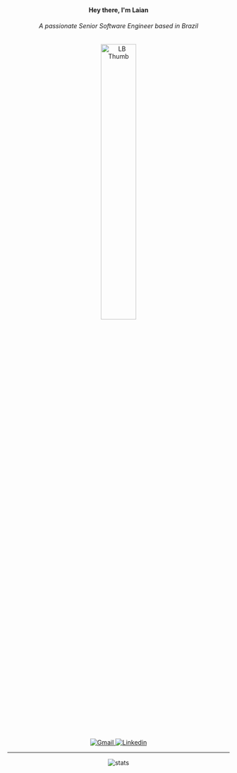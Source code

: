 <div align="center">

   #### Hey there, I'm Laian
   
   <h6>
      A passionate Senior Software Engineer based in Brazil
   </h6>

   <p>
      <img src="https://user-images.githubusercontent.com/61033391/107703336-439c1d00-6c9a-11eb-8613-e93b7ddf6a40.jpg" alt="LB Thumb" border="0" width="40%"/>
   </p>
   
   <a href="mailto:braumlaian@gmail.com">
    <img src="https://img.shields.io/badge/Email_Me-000000?style=for-the-badge&logo=gmail&logoColor=0a66c2" alt="Gmail">
   </a>
   <a href="https://www.linkedin.com/in/laianbraum/">
    <img src="https://img.shields.io/badge/LinkedIn-000000?style=for-the-badge&&logo=linkedin&logoColor=0a66c2" alt="Linkedin">
   </a>

</div>

---

<div align="center">
   
   ![stats](https://github-readme-stats.vercel.app/api?username=lzizn&count_private=true&hide=issues&show_icons=true&theme=radical&border_color=000&bg_color=000&border_radius=10&custom_title=GitHub%20Stats)
   
</div>
